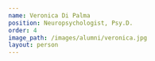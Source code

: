 ```yaml
---
name: Veronica Di Palma
position: Neuropsychologist, Psy.D.
order: 4
image_path: /images/alumni/veronica.jpg
layout: person
---
```


